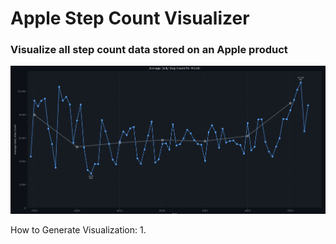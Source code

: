 # Apple Step Count Visualizer
### Visualize all step count data stored on an Apple product

![Example graph](images/image-1.png)

How to Generate Visualization:
1.